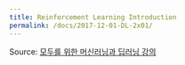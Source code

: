 ```yaml
---
title: Reinforcement Learning Introduction
permalink: /docs/2017-12-01-DL-2x01/
---
```


Source: [모두를 위한 머신러닝과 딥러닝 강의](http://hunkim.github.io/ml/)
<script>
	embedPDF({url:'https://hunkim.github.io/ml/RL/rl01.pdf', height:'534px'});
</script>